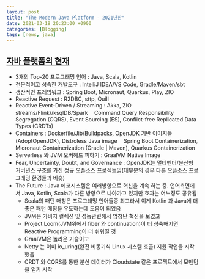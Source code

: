 ```yaml
---
layout: post
title: "The Modern Java Platform - 2021년판"
date: 2021-03-18 20:23:00 +0900
categories: [Blogging]
tags: [news, java]
---
```


## [자바 플랫폼의 현재](https://jamesward.com/2021/03/16/the-modern-java-platform-2021-edition/)

- 3개의 Top-20 프로그래밍 언어 : Java, Scala, Kotlin
- 전문적이고 성숙한 개발도구 : IntelliJ IDEA/VS Code, Gradle/Maven/sbt
- 생산적인 프레임워크 : Spring Boot, Micronaut, Quarkus, Play, ZIO
- Reactive Request : R2DBC, sttp, Quill
- Reactive Event-Driven / Streaming : Akka, ZIO streams/Flink//ksqlDB/Spark
ㅤCommand Query Responsibility Segregation (CQRS), Event Sourcing (ES), Conflict-free Replicated Data Types (CRDTs)
- Containers : Dockerfile/Jib/Buildpacks, OpenJDK 기반 이미지들(AdoptOpenJDK), Distroless Java image
ㅤSpring Boot Containerization, Micronaut Containerization (Gradle | Maven), Quarkus Containerization
- Serverless 와 JVM 오버헤드 피하기 : GraalVM Native Image
- Fear, Uncertainty, Doubt, and Governance : OpenJDK는 멀티벤더/분산형 거버넌스 구조를 가진 정규 오픈소스 프로젝트임(대부분의 경우 다른 오픈소스 프로그래밍 환경들과 비슷)
- The Future : Java 에코시스템은 여러방향으로 혁신을 계속 하는 중. 언어측면에서 Java, Kotlin, Scala가 다른 방향으로 나아가고 있지만 효과는 어느정도 공유됨
  - Scala의 패턴 매칭은 프로그래밍 언어들중 최고라서 이게 Kotlin 과 Java에 더 좋은 패턴 매칭을 유도하는데 도움이 되었음
  - JVM은 가비지 컬렉션 및 성능관련해서 엄청난 혁신을 보였고
  - Project Loom(JVM위에서 fiber 와 continuation)이 더 성숙해지면 Reactive Programming이 더 쉬워질 것
  - GraalVM은 놀라운 기술이고
  - Netty 는 이미 io_uring(완전 비동기식 Linux 시스템 호출) 지원 작업을 시작했음
  - CRDT 와 CQRS를 통한 분산 데이터가 Cloudstate 같은 프로젝트에서 모멘텀을 얻기 시작
